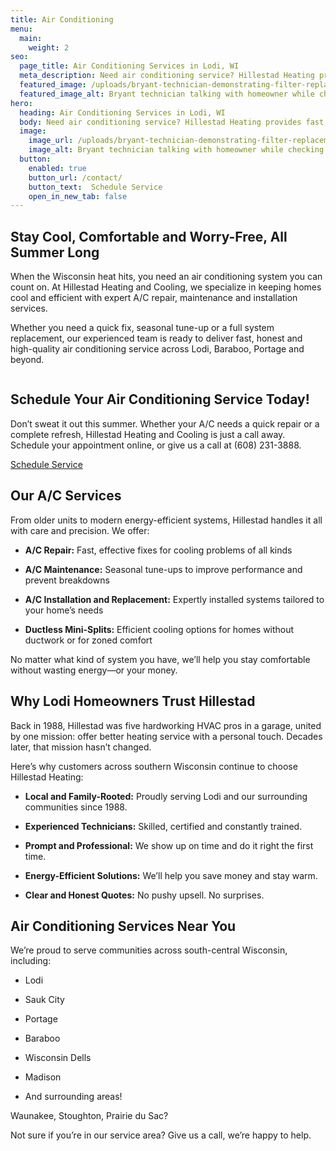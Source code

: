 ```yaml
---
title: Air Conditioning
menu:
  main:
    weight: 2
seo:
  page_title: Air Conditioning Services in Lodi, WI
  meta_description: Need air conditioning service? Hillestad Heating provides fast, reliable A/C repairs and installations across south-central Wisconsin.
  featured_image: /uploads/bryant-technician-demonstrating-filter-replacement-1000.jpg
  featured_image_alt: Bryant technician talking with homeowner while checking air filter and furnace
hero: 
  heading: Air Conditioning Services in Lodi, WI
  body: Need air conditioning service? Hillestad Heating provides fast, reliable A/C repairs and installations across south-central Wisconsin.
  image: 
    image_url: /uploads/bryant-technician-demonstrating-filter-replacement
    image_alt: Bryant technician talking with homeowner while checking air filter and furnace
  button:
    enabled: true
    button_url: /contact/ 
    button_text:  Schedule Service
    open_in_new_tab: false
---
```


## Stay Cool, Comfortable and Worry-Free, All Summer Long

When the Wisconsin heat hits, you need an air conditioning system you can count on. At Hillestad Heating and Cooling, we specialize in keeping homes cool and efficient with expert A/C repair, maintenance and installation services.

Whether you need a quick fix, seasonal tune-up or a full system replacement, our experienced team is ready to deliver fast, honest and high-quality air conditioning service across Lodi, Baraboo, Portage and beyond.

<div class="breakout bg-black flow">
  <span class="brand-divider">
      <img src="/uploads/tarkenton-arrow-logomark-up.png" alt="">
  </span>
  <h2 class="no-margin">Schedule Your Air Conditioning Service Today!</h2>

Don’t sweat it out this summer. Whether your A/C needs a quick repair or a complete refresh, Hillestad Heating and Cooling is just a call away. Schedule your appointment online, or give us a call at (608) 231-3888.

  <a class="btn btn--primary" href="/contact/">Schedule Service</a>

</div>

## Our A/C Services

From older units to modern energy-efficient systems, Hillestad handles it all with care and precision. We offer:

*	**A/C Repair:** Fast, effective fixes for cooling problems of all kinds

*	**A/C Maintenance:** Seasonal tune-ups to improve performance and prevent breakdowns

*	**A/C Installation and Replacement:** Expertly installed systems tailored to your home’s needs

*	**Ductless Mini-Splits:** Efficient cooling options for homes without ductwork or for zoned comfort

No matter what kind of system you have, we’ll help you stay comfortable without wasting energy—or your money.

## Why Lodi Homeowners Trust Hillestad

Back in 1988, Hillestad was five hardworking HVAC pros in a garage, united by one mission: offer better heating service with a personal touch. Decades later, that mission hasn’t changed.

Here’s why customers across southern Wisconsin continue to choose Hillestad Heating:

*	**Local and Family-Rooted:** Proudly serving Lodi and our surrounding communities since 1988.

*	**Experienced Technicians:** Skilled, certified and constantly trained.

*	**Prompt and Professional:** We show up on time and do it right the first time.

*	**Energy-Efficient Solutions:** We’ll help you save money and stay warm.

*	**Clear and Honest Quotes:** No pushy upsell. No surprises.

## Air Conditioning Services Near You

We’re proud to serve communities across south-central Wisconsin, including:

*	Lodi

*	Sauk City

*	Portage

*	Baraboo

*	Wisconsin Dells

*	Madison

*	And surrounding areas!

Waunakee, Stoughton, Prairie du Sac?

Not sure if you’re in our service area? Give us a call, we’re happy to help.